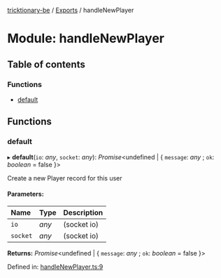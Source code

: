 [tricktionary-be](../README.md) / [Exports](../modules.md) / handleNewPlayer

# Module: handleNewPlayer

## Table of contents

### Functions

- [default](handlenewplayer.md#default)

## Functions

### default

▸ **default**(`io`: *any*, `socket`: *any*): *Promise*<undefined \| { `message`: *any* ; `ok`: *boolean* = false }\>

Create a new Player record for this user

#### Parameters:

Name | Type | Description |
:------ | :------ | :------ |
`io` | *any* | (socket io)   |
`socket` | *any* | (socket io)    |

**Returns:** *Promise*<undefined \| { `message`: *any* ; `ok`: *boolean* = false }\>

Defined in: [handleNewPlayer.ts:9](https://github.com/story-squad/tricktionary-be/blob/c4cf9da/src/sockets/handleNewPlayer.ts#L9)
